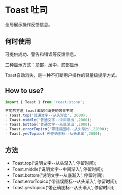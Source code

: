 # Toast 吐司

全局展示操作反馈信息。

## 何时使用

可提供成功、警告和错误等反馈信息。

三种显示方式：顶部，居中，底部显示

Toast自动消失，是一种不打断用户操作的轻量级提示方式。

## How to use?

```javascript
import { Toast } from 'react-stone';

不同的方法 toast出现和消失的效果不同
- Toast.top('普通文字--从头渐出', 2000);
- Toast.middle('普通文字--中间渐出',2000);
- Toast.bottom('普通文字--从底渐出',2000);
- Toast.errorTopico('带错误图标--从头渐出',22000);
- Toast.yesTopico('带正确图标--从头渐出',2000);

```


## 方法

- Toast.top('说明文字--从头渐入', 停留时间);
- Toast.middle('说明文字--中间渐入', 停留时间);
- Toast.bottom('说明文字--从底渐入', 停留时间);
- Toast.errorTopico('带错误图标--从头渐入', 停留时间);
- Toast.yesTopico('带正确图标--从头渐入', 停留时间);
